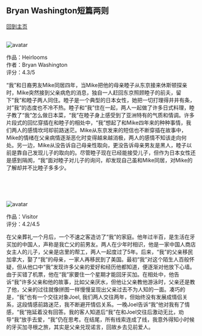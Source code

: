 ## Bryan Washington短篇两则
[回到主页](https://boheme130.github.io/Fiction.git.io/)
<br>
<br>

![avatar](https://fiverr-res.cloudinary.com/images/t_main1,q_auto,f_auto,q_auto,f_auto/gigs/109234449/original/2a562088d421b1223391b2485cdcd000e1545604/create-a-contemporary-flat-style-illustration.jpg)

作品：Heirlooms <br>
作者：Bryan Washington <br>
评分：4.3/5 <br>

“我”和日裔男友Mike同居四年，当Mike把他的母亲睦子从东京接来休斯顿探亲时，Mike突然接到父亲病危的消息，独自一人赶回东京照顾睦子的前夫，留下”我”和睦子两人同住。睦子是一个典型的日本女性，她把一切打理得井井有条，对”我”的态度也不冷不热。睦子和“我”住在一起，两人一起做了许多日式料理，睦子教了“我”怎么做日本菜，“我”在睦子身上感受到了亚洲特有的气质和情调。许多片段式的回忆穿插在和睦子的相处中，“我”想起了和Mike四年来的种种事情，我们两人的感情坎坷却前路迷茫。Mike从东京发来的短信也不断穿插在故事中，Mike的情绪在父亲病情逐渐恶化时变得越来越消极，两人的感情不知该走向何处。另一边，Mike从没告诉自己母亲性取向，更没告诉母亲男友是黑人，睦子以前是靠自己发现儿子的取向的。尽管睦子现在已经能接受儿子，但作为日本女性还是感到隔阂，“我”面对睦子对儿子的询问，却发现自己虽和Mike同居，对Mike的了解却并不比睦子多多少。



<br>
<br>
<br>

![avatar](https://imgix.bustle.com/uploads/image/2021/9/1/7b6bb5c4-a31a-4102-9953-f9a4202ca46d-inverse_shangchi_flat_01.jpg?w=1200&h=630&fit=crop&crop=faces&fm=jpg)

作品：Visitor <br>
评分：4.2/4.5 <br>

在父亲葬礼一个月后，一个不速之客造访了“我”的家庭。他年过半百，是生活在牙买加的中国人，声称是我亡父的前男友。两人在少年时相识，他是一家中国人商店女主人的儿子，父亲是店里的帮工，两人一起度过了5年。后来，“我”的父亲移民加拿大，娶了“我”的母亲，一家人再移民到了美国。最初“我”对这个陌生人百般怀疑，但从他口中“我”发现许多父亲的爱好和经历他都知道，便逐渐对他放下心墙。由于买错了机票，他在“我”家要住一个星期才能回牙买加。在相处中，他告诉“我”许多父亲和他的故事，比如父亲厌水，但他让父亲教他游泳时，父亲还是教了他，父亲的过往就像拼图一样慢慢呈现出父亲过去不为人知的一面。凑巧的是，“我”也有一个交往对象Joel, 我们两人交往两年，但始终没有发展成情侣关系，这段情感前路迷茫，我不断避开情侣关系。一晚Joel告诉“我”他对我有了情感，“我”拖延着没有回答。我的客人知道后“我”在和Joel交往后激动无比，劝导“我”放手去爱，“我”仍在思考。在结尾，所有线索连成了线，我意外得知小时候的牙买加寻根之旅，其实是父亲兑现诺言，回故乡去见前爱人。
